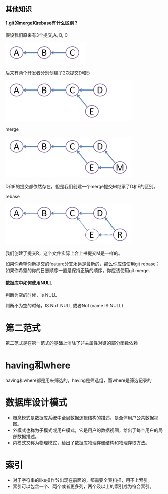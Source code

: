 ## 其他知识

#### 1.git的merge和rebase有什么区别？

假设我们原来有3个提交,A, B, C

 ![1](figure/1.png)

后来有两个开发者分别创建了2次提交D和E:

 ![2](figure/2.png)

merge

 ![3](figure/3.png)

D和E的提交都依然存在，但是我们创建一个merge提交M继承了D和E的区别。

rebase

 ![4](figure/4.png)

我们创建了提交R，这个文件实际上合上书提交M是一样的。

如果你希望你新提交的feature分支永远是最新的，那么你应该使用git rebase；如果你希望的你的日志顺序一直是保持正确的顺序，你应该使用git merge.

####  数据库中如何使用NULL

判断为空的时候，is NULL

判断不为空的时候，IS NoT NULL 或者NoT(name IS NULL)

# 第二范式

第二范式是在第一范式的基础上消除了非主属性对键的部分函数依赖

# having和where

having和where都是用来筛选的，having是筛选组，而where是筛选记录的

# 数据库设计模式

* 概念模式是数据库系统中全局数据逻辑结构的描述，是全体用户公共数据视图。
* 外模式也称为子模式或用户模式，它是用户的数据视图，给出了每个用户的局部数据描述。
* 内模式又称为物理模式，给出了数据库物理存储结构和物理存取方法。

 # 索引

* 对于字符串的like操作%出现在前面的，都需要全表扫描，用不上索引。
* 索引可以包含一个、两个或者更多列，两个及以上的索引成为符合索引。